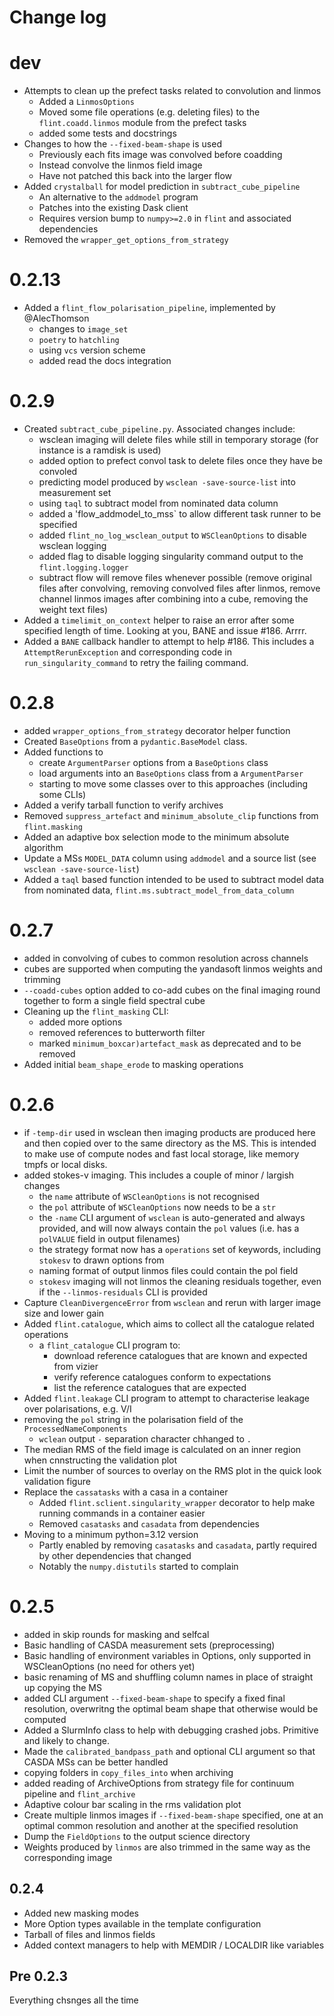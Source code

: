 # Change log

# dev

- Attempts to clean up the prefect tasks related to convolution and linmos
  - Added a `LinmosOptions`
  - Moved some file operations (e.g. deleting files) to the `flint.coadd.linmos`
    module from the prefect tasks
  - added some tests and docstrings
- Changes to how the `--fixed-beam-shape` is used
  - Previously each fits image was convolved before coadding
  - Instead convolve the linmos field image
  - Have not patched this back into the larger flow
- Added `crystalball` for model prediction in `subtract_cube_pipeline`
  - An alternative to the `addmodel` program
  - Patches into the existing Dask client
  - Requires version bump to `numpy>=2.0` in `flint` and associated dependencies
- Removed the `wrapper_get_options_from_strategy`

# 0.2.13

- Added a `flint_flow_polarisation_pipeline`, implemented by @AlecThomson
  - changes to `image_set`
  - `poetry` to `hatchling`
  - using `vcs` version scheme
  - added read the docs integration

# 0.2.9

- Created `subtract_cube_pipeline.py`. Associated changes include:
  - wsclean imaging will delete files while still in temporary storage (for
    instance is a ramdisk is used)
  - added option to prefect convol task to delete files once they have be
    convoled
  - predicting model produced by `wsclean -save-source-list` into measurement
    set
  - using `taql` to subtract model from nominated data column
  - added a 'flow_addmodel_to_mss` to allow different task runner to be
    specified
  - added `flint_no_log_wsclean_output` to `WSCleanOptions` to disable wsclean
    logging
  - added flag to disable logging singularity command output to the
    `flint.logging.logger`
  - subtract flow will remove files whenever possible (remove original files
    after convolving, removing convolved files after linmos, remove channel
    linmos images after combining into a cube, removing the weight text files)
- Added a `timelimit_on_context` helper to raise an error after some specified
  length of time. Looking at you, BANE and issue #186. Arrrr.
- Added a `BANE` callback handler to attempt to help #186. This includes a
  `AttemptRerunException` and corresponding code in `run_singularity_command` to
  retry the failing command.

# 0.2.8

- added `wrapper_options_from_strategy` decorator helper function
- Created `BaseOptions` from a `pydantic.BaseModel` class.
- Added functions to
  - create `ArgumentParser` options from a `BaseOptions` class
  - load arguments into an `BaseOptions` class from a `ArgumentParser`
  - starting to move some classes over to this approaches (including some CLIs)
- Added a verify tarball function to verify archives
- Removed `suppress_artefact` and `minimum_absolute_clip` functions from
  `flint.masking`
- Added an adaptive box selection mode to the minimum absolute algorithm
- Update a MSs `MODEL_DATA` column using `addmodel` and a source list (see
  `wsclean -save-source-list`)
- Added a `taql` based function intended to be used to subtract model data from
  nominated data, `flint.ms.subtract_model_from_data_column`

# 0.2.7

- added in convolving of cubes to common resolution across channels
- cubes are supported when computing the yandasoft linmos weights and trimming
- `--coadd-cubes` option added to co-add cubes on the final imaging round
  together to form a single field spectral cube
- Cleaning up the `flint_masking` CLI:
  - added more options
  - removed references to butterworth filter
  - marked `minimum_boxcar)artefact_mask` as deprecated and to be removed
- Added initial `beam_shape_erode` to masking operations

# 0.2.6

- if `-temp-dir` used in wsclean then imaging products are produced here and
  then copied over to the same directory as the MS. This is intended to make use
  of compute nodes and fast local storage, like memory tmpfs or local disks.
- added stokes-v imaging. This includes a couple of minor / largish changes
  - the `name` attribute of `WSCleanOptions` is not recognised
  - the `pol` attribute of `WSCleanOptions` now needs to be a `str`
  - the `-name` CLI argument of `wsclean` is auto-generated and always provided,
    and will now always contain the `pol` values (i.e. has a `polVALUE` field in
    output filenames)
  - the strategy format now has a `operations` set of keywords, including
    `stokesv` to drawn options from
  - naming format of output linmos files could contain the pol field
  - `stokesv` imaging will not linmos the cleaning residuals together, even if
    the `--linmos-residuals` CLI is provided
- Capture `CleanDivergenceError` from `wsclean` and rerun with larger image size
  and lower gain
- Added `flint.catalogue`, which aims to collect all the catalogue related
  operations
  - a `flint_catalogue` CLI program to:
    - download reference catalogues that are known and expected from vizier
    - verify reference catalogues conform to expectations
    - list the reference catalogues that are expected
- Added `flint.leakage` CLI program to attempt to characterise leakage over
  polarisations, e.g. V/I
- removing the `pol` string in the polarisation field of the
  `ProcessedNameComponents`
  - `wclean` output `-` separation character chhanged to `.`
- The median RMS of the field image is calculated on an inner region when
  cnnstructing the validation plot
- Limit the number of sources to overlay on the RMS plot in the quick look
  validation figure
- Replace the `cassatasks` with a casa in a container
  - Added `flint.sclient.singularity_wrapper` decorator to help make running
    commands in a container easier
  - Removed `casatasks` and `casadata` from dependencies
- Moving to a minimum python=3.12 version
  - Partly enabled by removing `casatasks` and `casadata`, partly required by
    other dependencies that changed
  - Notably the `numpy.distutils` started to complain

# 0.2.5

- added in skip rounds for masking and selfcal
- Basic handling of CASDA measurement sets (preprocessing)
- Basic handling of environment variables in Options, only supported in
  WSCleanOptions (no need for others yet)
- basic renaming of MS and shuffling column names in place of straight up
  copying the MS
- added CLI argument `--fixed-beam-shape` to specify a fixed final resolution,
  overwritng the optimal beam shape that otherwise would be computed
- Added a SlurmInfo class to help with debugging crashed jobs. Primitive and
  likely to change.
- Made the `calibrated_bandpass_path` and optional CLI argument so that CASDA
  MSs can be better handled
- copying folders in `copy_files_into` when archiving
- added reading of ArchiveOptions from strategy file for continuum pipeline and
  `flint_archive`
- Adaptive colour bar scaling in the rms validation plot
- Create multiple linmos images if `--fixed-beam-shape` specified, one at an
  optimal common resolution and another at the specified resolution
- Dump the `FieldOptions` to the output science directory
- Weights produced by `linmos` are also trimmed in the same way as the
  corresponding image

## 0.2.4

- Added new masking modes
- More Option types available in the template configuration
- Tarball of files and linmos fields
- Added context managers to help with MEMDIR / LOCALDIR like variables

## Pre 0.2.3

Everything chsnges all the time
